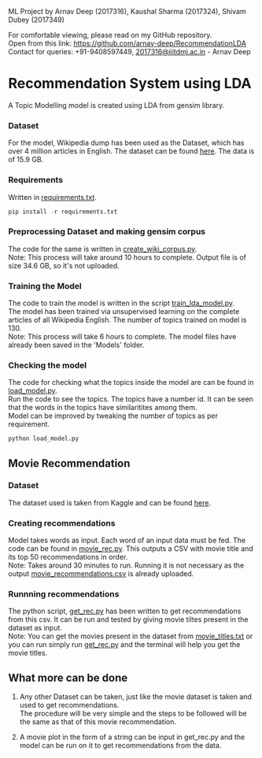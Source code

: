 ML Project by Arnav Deep (2017316), Kaushal Sharma (2017324), Shivam Dubey (2017349)

For comfortable viewing, please read on my GitHub repository.<br>
Open from this link: https://github.com/arnav-deep/RecommendationLDA<br>
Contact for queries: +91-9408597449, 2017316@iiitdmj.ac.in - Arnav Deep<br>

# Recommendation System using LDA
A Topic Modelling model is created using LDA from gensim library.

### Dataset
For the model, Wikipedia dump has been used as the Dataset, which has over 4 million articles in English. The dataset can be found [here](https://dumps.wikimedia.org/enwiki/latest/enwiki-latest-pages-articles.xml.bz2). The data is of 15.9 GB.

### Requirements
Written in [requirements.txt](https://github.com/arnav-deep/RecommendationLDA/blob/master/requirements.txt).

```python
pip install -r requirements.txt
```
### Preprocessing Dataset and making gensim corpus
The code for the same is written in [create_wiki_corpus.py](https://github.com/arnav-deep/RecommendationLDA/blob/master/create_wiki_corpus.py).<br>
Note: This process will take around 10 hours to complete. Output file is of size 34.6 GB, so it's not uploaded.

### Training the Model
The code to train the model is written in the script [train_lda_model.py](https://github.com/arnav-deep/RecommendationLDA/blob/master/train_lda_model.py).<br>
The model has been trained via unsupervised learning on the complete articles of all Wikipedia English. The number of topics trained on model is 130.<br>
Note: This process will take 6 hours to complete. The model files have already been saved in the 'Models' folder.

### Checking the model
The code for checking what the topics inside the model are can be found in [load_model.py](https://github.com/arnav-deep/RecommendationLDA/blob/master/load_model.py).<br>
Run the code to see the topics. The topics have a number id. It can be seen that the words in the topics have similaritites among them.<br>
Model can be improved by tweaking the number of topics as per requirement.

```python
python load_model.py
```

## Movie Recommendation

### Dataset
The dataset used is taken from Kaggle and can be found [here](https://www.kaggle.com/jrobischon/wikipedia-movie-plots).

### Creating recommendations
Model takes words as input. Each word of an input data must be fed. The code can be found in [movie_rec.py](https://github.com/arnav-deep/RecommendationLDA/blob/master/movie_rec.py). This outputs a CSV with movie title and its top 50 recommendations in order.<br>
Note: Takes around 30 minutes to run. Running it is not necessary as the output [movie_recommendations.csv](https://github.com/arnav-deep/RecommendationLDA/blob/master/movie_recommendations.csv) is already uploaded.

### Runnning recommendations
The python script, [get_rec.py](https://github.com/arnav-deep/RecommendationLDA/blob/master/get_rec.py) has been written to get recommendations from this csv. It can be run and tested by giving movie tiltes present in the dataset as input.<br>
Note: You can get the movies present in the dataset from [movie_titles.txt](https://github.com/arnav-deep/RecommendationLDA/blob/master/movie_titles.txt) or you can run simply run [get_rec.py](https://github.com/arnav-deep/RecommendationLDA/blob/master/get_rec.py) and the terminal will help you get the movie titles.


## What more can be done
1. Any other Dataset can be taken, just like the movie dataset is taken and used to get recommendations.<br>
The procedure will be very simple and the steps to be followed will be the same as that of this movie recommendation.<br>

2. A movie plot in the form of a string can be input in get_rec.py and the model can be run on it to get recommendations from the data.
